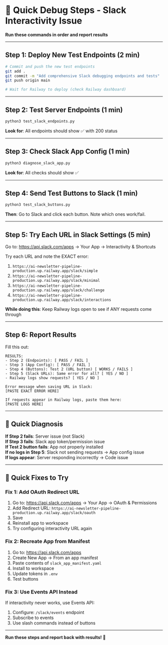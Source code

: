 # 🚀 Quick Debug Steps - Slack Interactivity Issue

**Run these commands in order and report results**

---

## Step 1: Deploy New Test Endpoints (2 min)

```bash
# Commit and push the new test endpoints
git add .
git commit -m "Add comprehensive Slack debugging endpoints and tests"
git push origin main

# Wait for Railway to deploy (check Railway dashboard)
```

---

## Step 2: Test Server Endpoints (1 min)

```bash
python3 test_slack_endpoints.py
```

**Look for**: All endpoints should show ✅ with 200 status

---

## Step 3: Check Slack App Config (1 min)

```bash
python3 diagnose_slack_app.py
```

**Look for**: All checks should show ✅

---

## Step 4: Send Test Buttons to Slack (1 min)

```bash
python3 test_slack_buttons.py
```

**Then**: Go to Slack and click each button. Note which ones work/fail.

---

## Step 5: Try Each URL in Slack Settings (5 min)

Go to: https://api.slack.com/apps → Your App → Interactivity & Shortcuts

Try each URL and note the EXACT error:

1. `https://ai-newsletter-pipeline-production.up.railway.app/slack/simple`
2. `https://ai-newsletter-pipeline-production.up.railway.app/slack/minimal`
3. `https://ai-newsletter-pipeline-production.up.railway.app/slack/challenge`
4. `https://ai-newsletter-pipeline-production.up.railway.app/slack/interactions`

**While doing this**: Keep Railway logs open to see if ANY requests come through

---

## Step 6: Report Results

Fill this out:

```
RESULTS:
- Step 2 (Endpoints): [ PASS / FAIL ]
- Step 3 (App Config): [ PASS / FAIL ]
- Step 4 (Buttons): Test 2 (URL button) [ WORKS / FAILS ]
- Step 5 (Slack URLs): Same error for all? [ YES / NO ]
- Railway logs show requests? [ YES / NO ]

Error message when saving URL in Slack:
[PASTE EXACT ERROR HERE]

If requests appear in Railway logs, paste them here:
[PASTE LOGS HERE]
```

---

## 🎯 Quick Diagnosis

**If Step 2 fails**: Server issue (not Slack)  
**If Step 3 fails**: Slack app token/permission issue  
**If Test 2 button fails**: App not properly installed  
**If no logs in Step 5**: Slack not sending requests → App config issue  
**If logs appear**: Server responding incorrectly → Code issue

---

## 🔧 Quick Fixes to Try

### Fix 1: Add OAuth Redirect URL

1. Go to: https://api.slack.com/apps → Your App → OAuth & Permissions
2. Add Redirect URL: `https://ai-newsletter-pipeline-production.up.railway.app/slack/oauth`
3. Save
4. Reinstall app to workspace
5. Try configuring interactivity URL again

### Fix 2: Recreate App from Manifest

1. Go to: https://api.slack.com/apps
2. Create New App → From an app manifest
3. Paste contents of `slack_app_manifest.yaml`
4. Install to workspace
5. Update tokens in `.env`
6. Test buttons

### Fix 3: Use Events API Instead

If interactivity never works, use Events API:

1. Configure: `/slack/events` endpoint
2. Subscribe to events
3. Use slash commands instead of buttons

---

**Run these steps and report back with results! 🚀**

